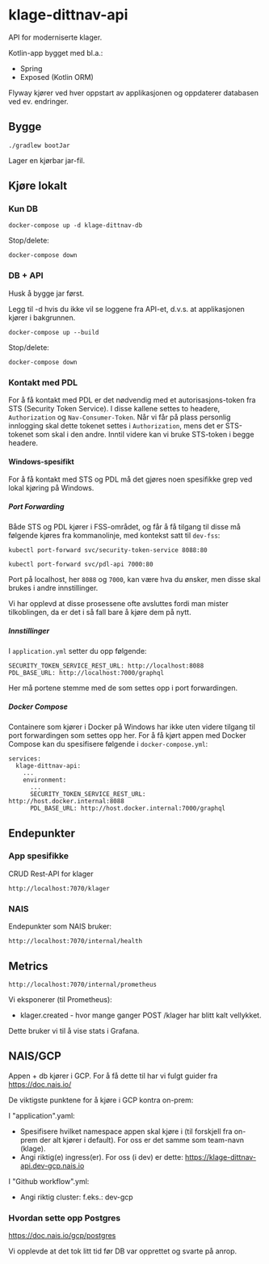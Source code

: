 # klage-dittnav-api
API for moderniserte klager.

Kotlin-app bygget med bl.a.:
* Spring 
* Exposed (Kotlin ORM)

Flyway kjører ved hver oppstart av applikasjonen og oppdaterer databasen ved ev. endringer.

## Bygge
```
./gradlew bootJar
```
Lager en kjørbar jar-fil.

## Kjøre lokalt

### Kun DB
```
docker-compose up -d klage-dittnav-db
```

Stop/delete:
```
docker-compose down
```

### DB + API
Husk å bygge jar først.

Legg til -d hvis du ikke vil se loggene fra API-et, d.v.s. at applikasjonen kjører i bakgrunnen.
```
docker-compose up --build
```
Stop/delete:
```
docker-compose down
```

### Kontakt med PDL

For å få kontakt med PDL er det nødvendig med et autorisasjons-token fra STS (Security Token Service). I disse kallene
settes to headere, `Authorization` og `Nav-Consumer-Token`. Når vi får på plass personlig innlogging skal dette tokenet
settes i `Authorization`, mens det er STS-tokenet som skal i den andre. Inntil videre kan vi bruke STS-token i begge 
headere. 

#### Windows-spesifikt

For å få kontakt med STS og PDL må det gjøres noen spesifikke grep ved lokal kjøring på Windows. 

##### Port Forwarding

Både STS og PDL kjører i FSS-området, og får å få tilgang til disse må følgende kjøres fra kommanolinje, med kontekst 
satt til `dev-fss`:
```
kubectl port-forward svc/security-token-service 8088:80
```
```
kubectl port-forward svc/pdl-api 7000:80
```

Port på localhost, her `8088` og `7000`, kan være hva du ønsker, men disse skal brukes i andre innstillinger.

Vi har opplevd at disse prosessene ofte avsluttes fordi man mister tilkoblingen, da er det i så fall bare å kjøre dem på
nytt. 
##### Innstillinger

I `application.yml` setter du opp følgende:
```
SECURITY_TOKEN_SERVICE_REST_URL: http://localhost:8088
PDL_BASE_URL: http://localhost:7000/graphql
``` 
Her må portene stemme med de som settes opp i port forwardingen.

##### Docker Compose

Containere som kjører i Docker på Windows har ikke uten videre tilgang til port forwardingen som settes opp her. For å 
få kjørt appen med Docker Compose kan du spesifisere følgende i `docker-compose.yml`:

```
services:
  klage-dittnav-api:
    ...
    environment:
      ...
      SECURITY_TOKEN_SERVICE_REST_URL: http://host.docker.internal:8088
      PDL_BASE_URL: http://host.docker.internal:7000/graphql
``` 


## Endepunkter

### App spesifikke
CRUD Rest-API for klager
```
http://localhost:7070/klager
```
### NAIS
Endepunkter som NAIS bruker:
```
http://localhost:7070/internal/health
```

## Metrics
```
http://localhost:7070/internal/prometheus
```
Vi eksponerer (til Prometheus):

* klager.created - hvor mange ganger POST /klager har blitt kalt vellykket.

Dette bruker vi til å vise stats i Grafana.

## NAIS/GCP
Appen + db kjører i GCP. For å få dette til har vi fulgt guider fra https://doc.nais.io/

De viktigste punktene for å kjøre i GCP kontra on-prem:

I "application".yaml:
* Spesifisere hvilket namespace appen skal kjøre i (til forskjell fra on-prem der alt kjører i default). For oss er det samme som team-navn (klage).
* Angi riktig(e) ingress(er). For oss (i dev) er dette: https://klage-dittnav-api.dev-gcp.nais.io  

I "Github workflow".yml:
* Angi riktig cluster: f.eks.: dev-gcp

### Hvordan sette opp Postgres
https://doc.nais.io/gcp/postgres

Vi opplevde at det tok litt tid før DB var opprettet og svarte på anrop.
